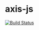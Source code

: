 # axis-js

[![Build Status](https://travis-ci.com/FantasticFiasco/axis-js.svg?branch=master)](https://travis-ci.com/FantasticFiasco/axis-js)
